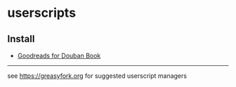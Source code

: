 # userscripts

## Install

- [Goodreads for Douban Book](https://raw.githubusercontent.com/kaiix/userscripts/master/douban-gr.user.js)

---
see https://greasyfork.org for suggested userscript managers
